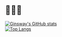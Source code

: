 
<!---
ZhenNing-MOD/ZhenNing-MOD is a  special  repository because its `README.md` (this file) appears on your GitHub profile.
You can click the Preview link to take a look at your changes.
--->

# 👋👋👋

[![Ginsway's GitHub stats](https://github-readme-stats.vercel.app/api?username=ginsway&count_private=true&show_icons=true&theme=merko&locale=en)](https://github.com/anuraghazra/github-readme-stats)  
[![Top Langs](https://github-readme-stats.vercel.app/api/top-langs/?username=ginsway&layout=compact&theme=merko&locale=en)](https://github.com/anuraghazra/github-readme-stats)
